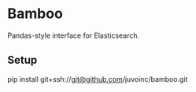 # Bamboo

Pandas-style interface for Elasticsearch.

## Setup

pip install git+ssh://git@github.com/juvoinc/bamboo.git
